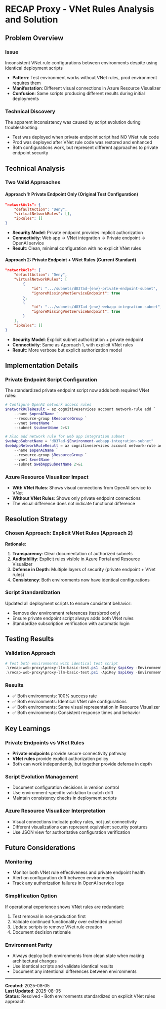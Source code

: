 # RECAP Proxy - VNet Rules Analysis and Solution

## Problem Overview

### Issue
Inconsistent VNet rule configurations between environments despite using identical deployment scripts
- **Pattern**: Test environment works without VNet rules, prod environment requires them
- **Manifestation**: Different visual connections in Azure Resource Visualizer
- **Confusion**: Same scripts producing different results during initial deployments

### Technical Discovery
The apparent inconsistency was caused by script evolution during troubleshooting:
- Test was deployed when private endpoint script had NO VNet rule code
- Prod was deployed after VNet rule code was restored and enhanced
- Both configurations work, but represent different approaches to private endpoint security

## Technical Analysis

### Two Valid Approaches

#### Approach 1: Private Endpoint Only (Original Test Configuration)
```json
"networkAcls": {
    "defaultAction": "Deny",
    "virtualNetworkRules": [],
    "ipRules": []
}
```
- **Security Model**: Private endpoint provides implicit authorization
- **Connectivity**: Web app → VNet integration → Private endpoint → OpenAI service
- **Result**: Clean, minimal configuration with no explicit VNet rules

#### Approach 2: Private Endpoint + VNet Rules (Current Standard)
```json
"networkAcls": {
    "defaultAction": "Deny",
    "virtualNetworkRules": [
        {
            "id": ".../subnets/d837ad-{env}-private-endpoint-subnet",
            "ignoreMissingVnetServiceEndpoint": true
        },
        {
            "id": ".../subnets/d837ad-{env}-webapp-integration-subnet", 
            "ignoreMissingVnetServiceEndpoint": true
        }
    ],
    "ipRules": []
}
```
- **Security Model**: Explicit subnet authorization + private endpoint
- **Connectivity**: Same as Approach 1, with explicit VNet rules
- **Result**: More verbose but explicit authorization model

## Implementation Details

### Private Endpoint Script Configuration
The standardized private endpoint script now adds both required VNet rules:

```powershell
# Configure OpenAI network access rules
$networkRuleResult = az cognitiveservices account network-rule add `
    --name $openAIName `
    --resource-group $ResourceGroup `
    --vnet $vnetName `
    --subnet $subnetName 2>&1

# Also add network rule for web app integration subnet
$webAppSubnetName = "d837ad-$Environment-webapp-integration-subnet"
$webAppNetworkRuleResult = az cognitiveservices account network-rule add `
    --name $openAIName `
    --resource-group $ResourceGroup `
    --vnet $vnetName `
    --subnet $webAppSubnetName 2>&1
```

### Azure Resource Visualizer Impact
- **With VNet Rules**: Shows visual connections from OpenAI service to VNet
- **Without VNet Rules**: Shows only private endpoint connections
- The visual difference does not indicate functional difference

## Resolution Strategy

### Chosen Approach: Explicit VNet Rules (Approach 2)
**Rationale:**
1. **Transparency**: Clear documentation of authorized subnets
2. **Auditability**: Explicit rules visible in Azure Portal and Resource Visualizer
3. **Defense in Depth**: Multiple layers of security (private endpoint + VNet rules)
4. **Consistency**: Both environments now have identical configurations

### Script Standardization
Updated all deployment scripts to ensure consistent behavior:
- Remove dev environment references (test/prod only)
- Ensure private endpoint script always adds both VNet rules
- Standardize subscription verification with automatic login

## Testing Results

### Validation Approach
```powershell
# Test both environments with identical test script
.\recap-web-proxy\proxy-llm-basic-test.ps1 -ApiKey $apiKey -Environment "test" -Model "gpt-4o"
.\recap-web-proxy\proxy-llm-basic-test.ps1 -ApiKey $apiKey -Environment "prod" -Model "gpt-4o"
```

### Results
- ✅ Both environments: 100% success rate
- ✅ Both environments: Identical VNet rule configurations  
- ✅ Both environments: Same visual representation in Resource Visualizer
- ✅ Both environments: Consistent response times and behavior

## Key Learnings

### Private Endpoints vs VNet Rules
- **Private endpoints** provide secure connectivity pathway
- **VNet rules** provide explicit authorization policy  
- Both can work independently, but together provide defense in depth

### Script Evolution Management
- Document configuration decisions in version control
- Use environment-specific validation to catch drift
- Maintain consistency checks in deployment scripts

### Azure Resource Visualizer Interpretation
- Visual connections indicate policy rules, not just connectivity
- Different visualizations can represent equivalent security postures
- Use JSON view for authoritative configuration verification

## Future Considerations

### Monitoring
- Monitor both VNet rule effectiveness and private endpoint health
- Alert on configuration drift between environments
- Track any authorization failures in OpenAI service logs

### Simplification Option  
If operational experience shows VNet rules are redundant:
1. Test removal in non-production first
2. Validate continued functionality over extended period
3. Update scripts to remove VNet rule creation
4. Document decision rationale

### Environment Parity
- Always deploy both environments from clean state when making architectural changes
- Use identical scripts and validate identical results
- Document any intentional differences between environments

---

**Created**: 2025-08-05  
**Last Updated**: 2025-08-05  
**Status**: Resolved - Both environments standardized on explicit VNet rules approach